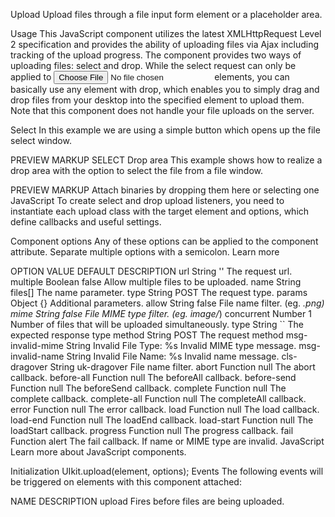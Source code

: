 

Upload
Upload files through a file input form element or a placeholder area.

Usage
This JavaScript component utilizes the latest XMLHttpRequest Level 2 specification and provides the ability of uploading files via Ajax including tracking of the upload progress. The component provides two ways of uploading files: select and drop. While the select request can only be applied to <input type="file"> elements, you can basically use any element with drop, which enables you to simply drag and drop files from your desktop into the specified element to upload them. Note that this component does not handle your file uploads on the server.

Select
In this example we are using a simple button which opens up the file select window.

PREVIEW
MARKUP
SELECT
Drop area
This example shows how to realize a drop area with the option to select the file from a file window.

PREVIEW
MARKUP
 Attach binaries by dropping them here or selecting one
JavaScript
To create select and drop upload listeners, you need to instantiate each upload class with the target element and options, which define callbacks and useful settings.

<script>

    var bar = document.getElementById('js-progressbar');

    UIkit.upload('.js-upload', {

        url: '',
        multiple: true,

        beforeSend: function (environment) {
            console.log('beforeSend', arguments);

            // The environment object can still be modified here. 
            // var {data, method, headers, xhr, responseType} = environment;

        },
        beforeAll: function () {
            console.log('beforeAll', arguments);
        },
        load: function () {
            console.log('load', arguments);
        },
        error: function () {
            console.log('error', arguments);
        },
        complete: function () {
            console.log('complete', arguments);
        },

        loadStart: function (e) {
            console.log('loadStart', arguments);

            bar.removeAttribute('hidden');
            bar.max = e.total;
            bar.value = e.loaded;
        },

        progress: function (e) {
            console.log('progress', arguments);

            bar.max = e.total;
            bar.value = e.loaded;
        },

        loadEnd: function (e) {
            console.log('loadEnd', arguments);

            bar.max = e.total;
            bar.value = e.loaded;
        },

        completeAll: function () {
            console.log('completeAll', arguments);

            setTimeout(function () {
                bar.setAttribute('hidden', 'hidden');
            }, 1000);

            alert('Upload Completed');
        }

    });

</script>
Component options
Any of these options can be applied to the component attribute. Separate multiple options with a semicolon. Learn more

OPTION	VALUE	DEFAULT	DESCRIPTION
url	String	''	The request url.
multiple	Boolean	false	Allow multiple files to be uploaded.
name	String	files[]	The name parameter.
type	String	POST	The request type.
params	Object	{}	Additional parameters.
allow	String	false	File name filter. (eg. *.png)
mime	String	false	File MIME type filter. (eg. image/*)
concurrent	Number	1	Number of files that will be uploaded simultaneously.
type	String	``	The expected response type
method	String	POST	The request method
msg-invalid-mime	String	Invalid File Type: %s	Invalid MIME type message.
msg-invalid-name	String	Invalid File Name: %s	Invalid name message.
cls-dragover	String	uk-dragover	File name filter.
abort	Function	null	The abort callback.
before-all	Function	null	The beforeAll callback.
before-send	Function	null	The beforeSend callback.
complete	Function	null	The complete callback.
complete-all	Function	null	The completeAll callback.
error	Function	null	The error callback.
load	Function	null	The load callback.
load-end	Function	null	The loadEnd callback.
load-start	Function	null	The loadStart callback.
progress	Function	null	The progress callback.
fail	Function	alert	The fail callback. If name or MIME type are invalid.
JavaScript
Learn more about JavaScript components.

Initialization
UIkit.upload(element, options);
Events
The following events will be triggered on elements with this component attached:

NAME	DESCRIPTION
upload	Fires before files are being uploaded.
